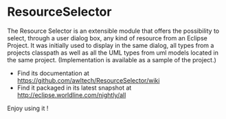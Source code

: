 # ResourceSelector

The Resource Selector is an extensible module that offers the possibility to select, through a user dialog box, any kind of resource from an Eclipse Project. It was initially used to display in the same dialog, all types from a projects classpath as well as all the UML types from uml models located in the same project. (Implementation is available as a sample of the project.)

- Find its documentation at https://github.com/awltech/ResourceSelector/wiki
- Find it packaged in its latest snapshot at http://eclipse.worldline.com/nightly/all

Enjoy using it !
